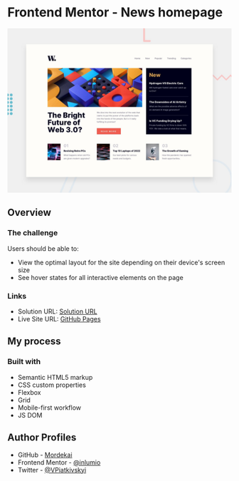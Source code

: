 # Frontend Mentor - News homepage

![Design preview for the News homepage coding challenge](./design/desktop-preview.jpg)

## Overview

### The challenge

Users should be able to:

- View the optimal layout for the site depending on their device's screen size
- See hover states for all interactive elements on the page

### Links

- Solution URL: [Solution URL](https://www.frontendmentor.io/solutions/fylo-landing-page-with-flex-4CMvmAUuOp)
- Live Site URL: [GitHub Pages](https://inlumio.github.io/fylo-two-column-landing-page/)

## My process

### Built with

- Semantic HTML5 markup
- CSS custom properties
- Flexbox
- Grid
- Mobile-first workflow
- JS DOM

## Author Profiles

- GitHub - [Mordekai](https://github.com/inlumio)
- Frontend Mentor - [@inlumio](https://www.frontendmentor.io/profile/inlumio)
- Twitter - [@VPiatkivskyi](https://twitter.com/VPiatkivskyi)